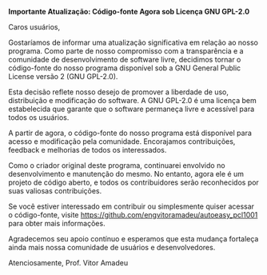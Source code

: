 **Importante Atualização: Código-fonte Agora sob Licença GNU GPL-2.0**

Caros usuários,

Gostaríamos de informar uma atualização significativa em relação ao nosso programa. Como parte de nosso compromisso com a transparência e a comunidade de desenvolvimento de software livre, decidimos tornar o código-fonte do nosso programa disponível sob a GNU General Public License versão 2 (GNU GPL-2.0).

Esta decisão reflete nosso desejo de promover a liberdade de uso, distribuição e modificação do software. A GNU GPL-2.0 é uma licença bem estabelecida que garante que o software permaneça livre e acessível para todos os usuários.

A partir de agora, o código-fonte do nosso programa está disponível para acesso e modificação pela comunidade. Encorajamos contribuições, feedback e melhorias de todos os interessados.

Como o criador original deste programa, continuarei envolvido no desenvolvimento e manutenção do mesmo. No entanto, agora ele é um projeto de código aberto, e todos os contribuidores serão reconhecidos por suas valiosas contribuições.

Se você estiver interessado em contribuir ou simplesmente quiser acessar o código-fonte, visite https://github.com/engvitoramadeu/autoeasy_pcl1001 para obter mais informações.

Agradecemos seu apoio contínuo e esperamos que esta mudança fortaleça ainda mais nossa comunidade de usuários e desenvolvedores.

Atenciosamente,
Prof. Vitor Amadeu
